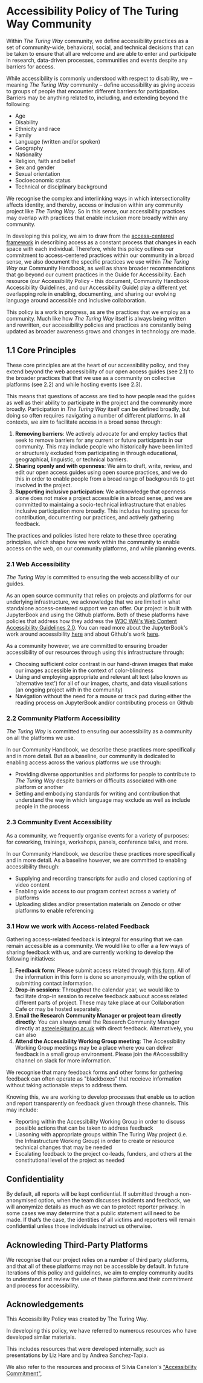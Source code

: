 # Accessibility Policy of The Turing Way Community

Within _The Turing Way_ community, we define accessibility practices as a set of community-wide, behavioral, social, and technical decisions that can be taken to ensure that all are welcome and are able to enter and participate in research, data-driven processes, communities and events despite any barriers for access.

While accessibility is commonly understood with respect to disability, we – meaning _The Turing Way_ community – define accessibility as giving access to groups of people that encounter different barriers for participation. Barriers may be anything related to, including, and extending beyond the following: 
- Age
- Disability
- Ethnicity and race
- Family
- Language (written and/or spoken)
- Geography
- Nationality
- Religion, faith and belief
- Sex and gender
- Sexual orientation
- Socioeconomic status
- Technical or disciplinary background

We recognise the complex and interlinking ways in which intersectionality affects identity, and thereby, access or inclusion within any community project like _The Turing Way_. So in this sense, our accessibility practices may overlap with practices that enable inclusion more broadly within any community.

In developing this policy, we aim to draw from the [access-centered framework](https://accesscenteredmovement.com/what-access-centered-means/) in describing access as a constant process that changes in each space with each individual. Therefore, while this policy outlines our commitment to access-centered practices within our community in a broad sense, we also document the specific practices we use within _The Turing Way_ our Community Handbook, as well as share broader recommendations that go beyond our current practices in the Guide for Accessibility. Each resource (our Accessibility Policy - this document, Community Handbook Accessibility Guidelines, and our Accessibility Guide) play a different yet overlapping role in enabling, documenting, and sharing our evolving language around accessible and inclusive collaboration.

This policy is a work in progress, as are the practices that we employ as a community. Much like how _The Turing Way_ itself is always being written and rewritten, our accessibility policies and practices are constantly being updated as broader awareness grows and changes in technology are made.

## 1.1 Core Principles

These core principles are at the heart of our accessibility policy, and they extend beyond the web accessibility of our open access guides (see 2.1) to the broader practices that that we use as a community on collective platforms (see 2.2) and while hosting events (see 2.3).

This means that questions of access are tied to how people read the guides as well as their ability to participate in the project and the community more broadly. Participation in _The Turing Way_ itself can be defined broadly, but doing so often requires navigating a number of different platforms. In all contexts, we aim to facilitate access in a broad sense through:

1. **Removing barriers**: We actively advocate for and employ tactics that seek to remove barriers for any current or future participants in our community. This may include people who historically have been limited or structurely excluded from participating in through educational, geographical, linguistic, or technical barriers.
2. **Sharing openly and with openness**: We aim to draft, write, review, and edit our open access guides using open source practices, and we do this in order to enable people from a broad range of backgrounds to get involved in the project.
3. **Supporting inclusive participation**: We acknowledge that openness alone does not make a project accessible in a broad sense, and we are committed to maintaing a socio-technical infrastructure that enables inclusive participation more broadly. This includes hosting spaces for contribution, documenting our practices, and actively gathering feedback.

The practices and policies listed here relate to these three operating principles, which shape how we work within the community to enable access on the web, on our community platforms, and while planning events.

### 2.1 Web Accessibility

_The Turing Way_ is committed to ensuring the web accessibility of our guides.

As an open source community that relies on  projects and platforms for our underlying infrastructure, we acknowledge that we are limited in what standalone access-centered support we can offer. Our project is built with JupyterBook and using the Github platform. Both of these platforms have policies that address how they address the [W3C WAI's Web Content Accessibility Guidelines 2.0](https://www.w3.org/TR/WCAG/). You can read more about the JupyterBook's work around accessibility [here](https://astrobites.org/2023/06/10/notebooks-for-all/) and about Github's work [here](https://accessibility.github.com/).

As a community however, we are committed to ensuring broader accessibility of our resources through using this infrastructure through:
- Choosing sufficient color contrast in our hand-drawn images that make our images accessible in the context of color-blindness
- Using and employing appropriate and relevant alt text (also known as 'alternative text') for all of our images, charts, and data visualisations (an ongoing project with in the community)
- Navigation without the need for a mouse or track pad during either the reading process on JupyterBook and/or contributing process on Github

### 2.2 Community Platform Accessibility

_The Turing Way_ is committed to ensuring our accessibility as a community on all the platforms we use.

In our Community Handbook, we describe these practices more specifically and in more detail. But as a baseline, our community is dedicated to enabling access across the various platforms we use through:
- Providing diverse opportunities and platforms for people to contribute to _The Turing Way_ despite barriers or difficults associated with one platform or another
- Setting and embodying standards for writing and contribution that understand the way in which language may exclude as well as include people in the process

### 2.3 Community Event Accessibility

As a community, we frequently organise events for a variety of purposes: for coworking, trainings, workshops, panels, conference talks, and more.

In our Community Handbook, we describe these practices more specifically and in more detail. As a baseline however, we are committed to enabling accessibility through:
- Supplying and recording transcripts for audio and closed captioning of video content
- Enabling wide access to our program context across a variety of platforms
- Uploading slides and/or presentation materials on Zenodo or other platforms to enable referencing

### 3.1 How we work with Access-related Feedback

Gathering access-related feedback is integral for ensuring that we can remain accessible as a community. We would like to offer a a few ways of sharing feedback with us, and are currently working to develop the following initiatives:

1. **Feedback form**: Please submit access related through [this form](https://forms.gle/Ngr2eUtQmf7aEeao6). All of the information in this form is done so anonymously, with the option of submitting contact information. 
2. **Drop-in sessions**: Throughout the calendar year, we would like to facilitate drop-in session to receive feedback aabuout access related different parts of project. These may take place at our Collaboration Cafe or may be hosted separately. 
3. **Email the Research Community Manager or project team directly directly**: You can always email the Research Community Manager directly at asteele@turing.ac.uk with direct feedback. Alternatively, you can also 
4. **Attend the Accessibility Working Group meeting**: The Accessibility Working Group meetings may be a place where you can deliver feedback in a small group environment. Please join the #Accessibility channel on slack for more information.

We recognise that many feedback forms and other forms for gathering feedback can often operate as "blackboxes" that receieve information without taking actionable steps to address them.

Knowing this, we are working to develop processes that enable us to action and report transparently on feedback given through these channels. This may include:
- Reporting within the Accessibility Working Group in order to discuss possible actions that can be taken to address feedback
- Liasoning with appropriate groups within The Turing Way project (i.e. the Infrastructure Working Group) in order to create or resource technical changes that may be needed
- Escalating feedback to the project co-leads, funders, and others at the constitutional level of the project as needed

## Confidentiality

By default, all reports will be kept confidential. If submitted through a non-anonymised option, when the team discusses incidents and feedback, we will anonymize details as much as we can to protect reporter privacy. In some cases we may determine that a public statement will need to be made. If that’s the case, the identities of all victims and reporters will remain confidential unless those individuals instruct us otherwise.

## Acknowleding Third-Party Platforms

We recognise that our project relies on a number of third party platforms, and that all of these platforms may not be accessible by default. In future iterations of this policy and guidelines, we aim to employ community audits to understand and review the use of these platforms and their commitment and process for accessibility. 

## Acknowledgements

This Accessibility Policy was created by The Turing Way.

In developing this policy, we have referred to numerous resources who have developed similar materials. 

This includes resources that were developed internally, such as presentations by Liz Hare and by Andrea Sanchez-Tapia. 

We also refer to the resources and process of Silvia Canelon's ["Accessibility Commitment"](https://silviacanelon.com/accessibility), 